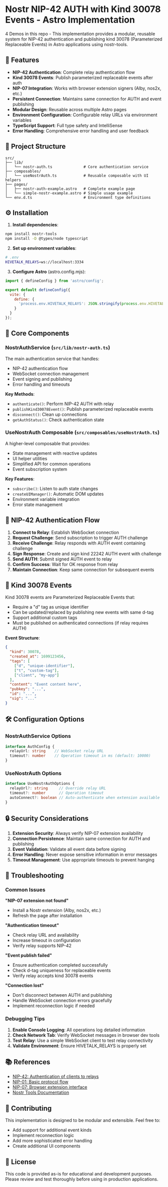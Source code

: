 # Nostr NIP-42 AUTH with Kind 30078 Events - Astro Implementation

4 Demos in this repo - This implementation provides a modular, reusable system for NIP-42 authentication and publishing kind 30078 (Parameterized Replaceable Events) in Astro applications using nostr-tools.

## 🚀 Features

- **NIP-42 Authentication**: Complete relay authentication flow
- **Kind 30078 Events**: Publish parameterized replaceable events after auth
- **NIP-07 Integration**: Works with browser extension signers (Alby, nos2x, etc.)
- **Persistent Connection**: Maintains same connection for AUTH and event publishing
- **Modular Design**: Reusable across multiple Astro pages
- **Environment Configuration**: Configurable relay URLs via environment variables
- **TypeScript Support**: Full type safety and IntelliSense
- **Error Handling**: Comprehensive error handling and user feedback

## 📁 Project Structure

```
src/
├── lib/
│   └── nostr-auth.ts              # Core authentication service
├── composables/
│   └── useNostrAuth.ts            # Reusable composable with UI helpers
├── pages/
│   ├── nostr-auth-example.astro   # Complete example page
│   └── simple-nostr-example.astro # Simple usage example
└── env.d.ts                       # Environment type definitions
```

## ⚙️ Installation

1. **Install dependencies**:
```bash
npm install nostr-tools
npm install -D @types/node typescript
```

2. **Set up environment variables**:
```bash
# .env
HIVETALK_RELAYS=ws://localhost:3334
```

3. **Configure Astro** (astro.config.mjs):
```js
import { defineConfig } from 'astro/config';

export default defineConfig({
  vite: {
    define: {
      'process.env.HIVETALK_RELAYS': JSON.stringify(process.env.HIVETALK_RELAYS || 'ws://localhost:3334')
    }
  }
});
```

## 🔧 Core Components

### NostrAuthService (`src/lib/nostr-auth.ts`)

The main authentication service that handles:
- NIP-42 authentication flow
- WebSocket connection management
- Event signing and publishing
- Error handling and timeouts

**Key Methods**:
- `authenticate()`: Perform NIP-42 AUTH with relay
- `publishKind30078Event()`: Publish parameterized replaceable events
- `disconnect()`: Clean up connections
- `getAuthStatus()`: Check authentication state

### UseNostrAuth Composable (`src/composables/useNostrAuth.ts`)

A higher-level composable that provides:
- State management with reactive updates
- UI helper utilities
- Simplified API for common operations
- Event subscription system

**Key Features**:
- `subscribe()`: Listen to auth state changes
- `createUIManager()`: Automatic DOM updates
- Environment variable integration
- Error state management


## 🔗 NIP-42 Authentication Flow

1. **Connect to Relay**: Establish WebSocket connection
2. **Request Challenge**: Send subscription to trigger AUTH challenge
3. **Receive Challenge**: Relay responds with AUTH event containing challenge
4. **Sign Response**: Create and sign kind 22242 AUTH event with challenge
5. **Send AUTH**: Submit signed AUTH event to relay
6. **Confirm Success**: Wait for OK response from relay
7. **Maintain Connection**: Keep same connection for subsequent events

## 📄 Kind 30078 Events

Kind 30078 events are Parameterized Replaceable Events that:
- Require a "d" tag as unique identifier
- Can be updated/replaced by publishing new events with same d-tag
- Support additional custom tags
- Must be published on authenticated connections (if relay requires AUTH)

**Event Structure**:
```json
{
  "kind": 30078,
  "created_at": 1699123456,
  "tags": [
    ["d", "unique-identifier"],
    ["t", "custom-tag"],
    ["client", "my-app"]
  ],
  "content": "Event content here",
  "pubkey": "...",
  "id": "...",
  "sig": "..."
}
```

## 🛠️ Configuration Options

### NostrAuthService Options
```typescript
interface AuthConfig {
  relayUrl: string    // WebSocket relay URL
  timeout?: number    // Operation timeout in ms (default: 10000)
}
```

### UseNostrAuth Options
```typescript
interface UseNostrAuthOptions {
  relayUrl?: string     // Override relay URL
  timeout?: number      // Operation timeout
  autoConnect?: boolean // Auto-authenticate when extension available
}
```

## 🔒 Security Considerations

1. **Extension Security**: Always verify NIP-07 extension availability
2. **Connection Persistence**: Maintain same connection for AUTH and publishing
3. **Event Validation**: Validate all event data before signing
4. **Error Handling**: Never expose sensitive information in error messages
5. **Timeout Management**: Use appropriate timeouts to prevent hanging

## 🐛 Troubleshooting

### Common Issues

**"NIP-07 extension not found"**
- Install a Nostr extension (Alby, nos2x, etc.)
- Refresh the page after installation

**"Authentication timeout"**
- Check relay URL and availability
- Increase timeout in configuration
- Verify relay supports NIP-42

**"Event publish failed"**
- Ensure authentication completed successfully
- Check d-tag uniqueness for replaceable events
- Verify relay accepts kind 30078 events

**"Connection lost"**
- Don't disconnect between AUTH and publishing
- Handle WebSocket connection errors gracefully
- Implement reconnection logic if needed

### Debugging Tips

1. **Enable Console Logging**: All operations log detailed information
2. **Check Network Tab**: Verify WebSocket messages in browser dev tools
3. **Test Relay**: Use a simple WebSocket client to test relay connectivity
4. **Validate Environment**: Ensure HIVETALK_RELAYS is properly set

## 📚 References

- [NIP-42: Authentication of clients to relays](https://github.com/nostr-protocol/nips/blob/master/42.md)
- [NIP-01: Basic protocol flow](https://github.com/nostr-protocol/nips/blob/master/01.md)
- [NIP-07: Browser extension interface](https://github.com/nostr-protocol/nips/blob/master/07.md)
- [Nostr Tools Documentation](https://github.com/nbd-wtf/nostr-tools)

## 🤝 Contributing

This implementation is designed to be modular and extensible. Feel free to:
- Add support for additional event kinds
- Implement reconnection logic
- Add more sophisticated error handling
- Create additional UI components

## 📄 License

This code is provided as-is for educational and development purposes. Please review and test thoroughly before using in production applications.